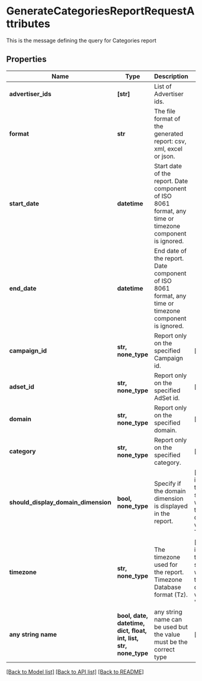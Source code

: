 # GenerateCategoriesReportRequestAttributes

This is the message defining the query for Categories report

## Properties
Name | Type | Description | Notes
------------ | ------------- | ------------- | -------------
**advertiser_ids** | **[str]** | List of Advertiser ids. | 
**format** | **str** | The file format of the generated report: csv, xml, excel or json. | 
**start_date** | **datetime** | Start date of the report. Date component of ISO 8061 format, any time or timezone component is ignored. | 
**end_date** | **datetime** | End date of the report. Date component of ISO 8061 format, any time or timezone component is ignored. | 
**campaign_id** | **str, none_type** | Report only on the specified Campaign id. | [optional] 
**adset_id** | **str, none_type** | Report only on the specified AdSet id. | [optional] 
**domain** | **str, none_type** | Report only on the specified domain. | [optional] 
**category** | **str, none_type** | Report only on the specified category. | [optional] 
**should_display_domain_dimension** | **bool, none_type** | Specify if the domain dimension is displayed in the report. | [optional]  if omitted the server will use the default value of True
**timezone** | **str, none_type** | The timezone used for the report. Timezone Database format (Tz). | [optional]  if omitted the server will use the default value of "UTC"
**any string name** | **bool, date, datetime, dict, float, int, list, str, none_type** | any string name can be used but the value must be the correct type | [optional]

[[Back to Model list]](../README.md#documentation-for-models) [[Back to API list]](../README.md#documentation-for-api-endpoints) [[Back to README]](../README.md)



